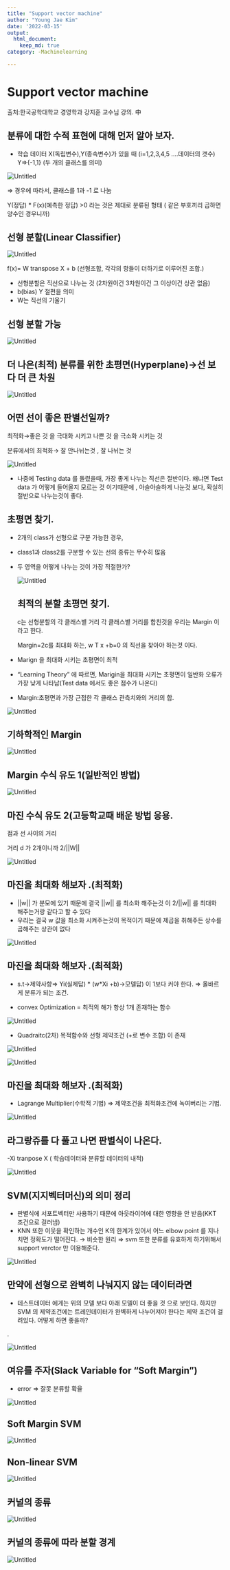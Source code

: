 ```yaml
---
title: "Support vector machine"
author: "Young Jae Kim"
date: '2022-03-15'
output:
  html_document:
    keep_md: true
category: -Machinelearning

---
```



# Support vector machine

출처:한국공학대학교 경영학과 강지훈 교수님 강의. 中

## 분류에 대한 수적 표현에 대해 먼저 알아 보자.

- 학습 데이터 X(독립변수),Y(종속변수)가 있을 때 (i=1,2,3,4,5 ....데이터의 갯수)    Y⇒{-1,1} (두 개의 클래스를 의미)

![Untitled](/images/support/Untitled.png)

⇒ 경우에 따라서, 클래스를 1과 -1 로 나눔

Y(정답) * F(x)(예측한 정답) >0 라는 것은 제대로 분류된 형태 ( 같은 부호끼리 곱하면 양수인 경우니까)

## 선형 분할(Linear Classifier)

![Untitled](/images/support/Untitled%201.png)

f(x)=  W transpose X  + b  (선형조합, 각각의 항들이 더하기로 이루어진 조합.)

- 선형분할은 직선으로 나누는 것 (2차원이건 3차원이건 그 이상이건 상관 없음)
- b(bias) Y 절편을 의미
- W는 직선의 기울기

## 선형 분할 가능

![Untitled](/images/support/Untitled%202.png)

## 더 나은(최적) 분류를 위한 초평면(Hyperplane)→선 보다 더 큰 차원

![Untitled](/images/support/Untitled%203.png)

 

## 어떤 선이 좋은 판별선일까?

최적화→좋은 것 을 극대화 시키고 나쁜 것 을 극소화 시키는 것

 분류에서의 최적화→ 잘 안나뉘는것 , 잘 나뉘는 것 

![Untitled](/images/support/Untitled%204.png)

- 나중에 Testing data 를 돌렸을때,  가장 좋게 나누는 직선은 절반이다. 왜냐면 Test data 가 어떻게 들어올지 모르는 것 이기때문에 , 아슬아슬하게 나눈것 보다, 확실히 절반으로 나누는것이 좋다.

## 초평면 찾기.

- 2개의 class가 선형으로 구분 가능한 경우,
- class1과 class2를 구분할 수 있는 선의 종류는 무수히 많음
- 두 영역을 어떻게 나누는 것이 가장 적절한가?
    
    ![Untitled](/images/support/Untitled%205.png)
    
    ## 최적의 분할 초평면 찾기.
    
    c는 선형분할의 각 클래스별 거리 각 클래스별 거리를 합친것을 우리는 Margin 이라고 한다.  
    
    Margin=2c를 최대화 하는, w T x +b=0 의 직선을 찾아야 하는것 이다.
    
- Marign 을 최대화 시키는 초평면이 최적
- “Learning Theory” 에 따르면, Marigin을 최대화 시키는 초평면이 일반화 오류가 가장 낮게 나타남(Test data 에서도 좋은 점수가 나온다)
- Margin:초평면과 가장 근접한 각 클래스 관측치와의 거리의 합.

![Untitled](/images/support/Untitled%206.png)

 

## 기하학적인 Margin

![Untitled](/images/support/Untitled%207.png)

## Margin 수식 유도 1(일반적인 방법)

![Untitled](/images/support/Untitled%208.png)

## 마진 수식 유도 2(고등학교때 배운 방법 응용.

점과 선 사이의 거리

거리 d 가 2개이니까 2/||W||

![Untitled](/images/support/Untitled%209.png)

## 마진을 최대화 해보자 .(최적화)

- ||w|| 가 분모에 있기 때문에 결국 ||w|| 를 최소화 해주는것 이 2/||w|| 를 최대화 해주는거랑 같다고 할 수 있다
- 우리는 결국 w 값을 최소화 시켜주는것이 목적이기 때문에 제곱을 취해주든 상수를 곱해주는 상관이 없다

![Untitled](/images/support/Untitled%2010.png)

## 마진을 최대화 해보자 .(최적화)

- s.t→제약사항⇒ Yi(실제답) * (w*Xi +b)→모델답)  이 1보다 커야 한다. ⇒  올바르게 분류가 되는 조건.

- convex Optimization = 최적의 해가 항상 1개 존재하는 함수

![Untitled](/images/support/Untitled%2011.png)

- Quadraitc(2차) 목적함수와 선형 제약조건  (+로 변수 조합) 이 존재

![Untitled](/images/support/Untitled%2012.png)

![Untitled](/images/support/Untitled%2013.png)

## 마진을 최대화 해보자 .(최적화)

- Lagrange Multiplier(수학적 기법) ⇒ 제약조건을 최적화조건에 녹여버리는 기법.

![Untitled](/images/support/Untitled%2014.png)

## 라그랑쥬를 다 풀고 나면 판별식이 나온다.

-Xi tranpose X ( 학습데이터와 분류할 데이터의 내적)

![Untitled](/images/support/Untitled%2015.png)

## SVM(지지벡터머신)의 의미 정리

- 판별식에 서포트벡터만 사용하기 때문에 아웃라이어에 대한 영향을 안 받음(KKT 조건으로 걸러냄)
- KNN 또한 이웃을 확인하는 개수인 K의 한계가 있어서 어느 elbow point 를 지나치면 정확도가 떨어진다. → 비슷한 원리 ⇒ svm 또한 분류를 유효하게 하기위해서 support verctor 만 이용해준다.

![Untitled](/images/support/Untitled%2016.png)

## 만약에 선형으로 완벽히 나눠지지 않는 데이터라면

- 테스트데이터 에게는 위의 모델 보다 아래 모델이 더 좋을 것 으로 보인다. 하지만 SVM 의 제약조건에는 트레인데이터가 완벽하게 나누어져야 한다는 제약 조건이 걸려있다. 어떻게 하면 좋을까?

.

![Untitled](/images/support/Untitled%2017.png)

## 여유를 주자(Slack Variable for “Soft Margin”)

- error ⇒ 잘못 분류할 확율

![Untitled](/images/support/Untitled%2018.png)

## Soft Margin SVM

![Untitled](/images/support/Untitled%2019.png)

## Non-linear SVM

![Untitled](/images/support/Untitled%2020.png)

## 커널의 종류

![Untitled](/images/support/Untitled%2021.png)

## 커널의 종류에 따라 분할 경계

![Untitled](/images/support/Untitled%2022.png)